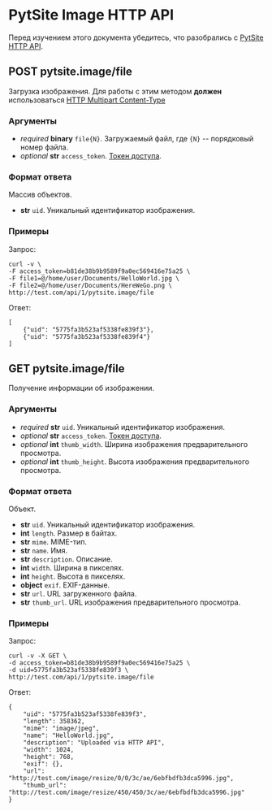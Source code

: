 # PytSite Image HTTP API

Перед изучением этого документа убедитесь, что разобрались с [PytSite HTTP API](../../../http_api/doc/ru/index.md).


## POST pytsite.image/file

Загрузка изображения. Для работы с этим методом **должен** использоваться 
[HTTP Multipart Content-Type](https://www.ietf.org/rfc/rfc2388.txt)


### Аргументы

- *required* **binary** `file{N}`. Загружаемый файл, где `{N}` -- порядковый номер файла.  
- *optional* **str** `access_token`. [Токен доступа](../../../auth/doc/ru/http_api.md#post-pytsiteauthsign_in).


### Формат ответа

Массив объектов.

- **str** `uid`. Уникальный идентификатор изображения.


### Примеры

Запрос:

```
curl -v \
-F access_token=b81de38b9b9589f9a0ec569416e75a25 \
-F file1=@/home/user/Documents/HelloWorld.jpg \
-F file2=@/home/user/Documents/HereWeGo.png \
http://test.com/api/1/pytsite.image/file
```

Ответ:

```
[
    {"uid": "5775fa3b523af5338fe839f3"},
    {"uid": "5775fa3b523af5338fe839f4"}
]
```


## GET pytsite.image/file

Получение информации об изображении.


### Аргументы

* *required* **str** `uid`. Уникальный идентификатор изображения.  
* *optional* **str** `access_token`. [Токен доступа](../../../auth/doc/ru/http_api.md#post-pytsiteauthsign_in).
* *optional* **int** `thumb_width`. Ширина изображения предварительного просмотра.
* *optional* **int** `thumb_height`. Высота изображения предварительного просмотра.


### Формат ответа

Объект.

- **str** `uid`. Уникальный идентификатор изображения.
- **int** `length`. Размер в байтах.
- **str** `mime`. MIME-тип.
- **str** `name`. Имя.
- **str** `description`. Описание.
- **int** `width`. Ширина в пикселях.
- **int** `height`. Высота в пикселях.
- **object** `exif`. EXIF-данные.
- **str** `url`. URL загруженного файла.
- **str** `thumb_url`. URL изображения предварительного просмотра.


### Примеры

Запрос:

```
curl -v -X GET \
-d access_token=b81de38b9b9589f9a0ec569416e75a25 \
-d uid=5775fa3b523af5338fe839f3 \
http://test.com/api/1/pytsite.image/file
```

Ответ:

```
{
    "uid": "5775fa3b523af5338fe839f3",
    "length": 358362,
    "mime": "image/jpeg",
    "name": "HelloWorld.jpg",
    "description": "Uploaded via HTTP API",
    "width": 1024,
    "height": 768,
    "exif": {},
    "url": "http://test.com/image/resize/0/0/3c/ae/6ebfbdfb3dca5996.jpg",
    "thumb_url": "http://test.com/image/resize/450/450/3c/ae/6ebfbdfb3dca5996.jpg"
}
```
